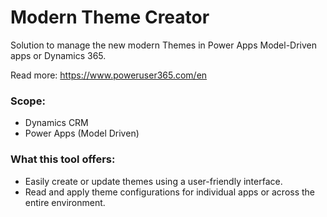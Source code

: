 # Modern Theme Creator
Solution to manage the new modern Themes in Power Apps Model-Driven apps or Dynamics 365.

Read more: https://www.poweruser365.com/en

### Scope:
- Dynamics CRM
- Power Apps (Model Driven)

### What this tool offers:
- Easily create or update themes using a user-friendly interface.
- Read and apply theme configurations for individual apps or across the entire environment.
